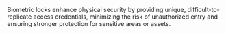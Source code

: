 Biometric locks enhance physical security by providing unique, difficult-to-replicate access credentials, minimizing the risk of unauthorized entry and ensuring stronger protection for sensitive areas or assets.